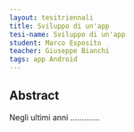 ```yaml
---
layout: tesitriennali
title: Sviluppo di un'app 
tesi-name: Sviluppo di un'app
student: Marco Esposito
teacher: Giuseppe Bianchi
tags: app Android
---
```


## Abstract

Negli ultimi anni .............
